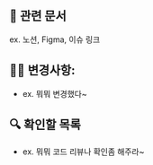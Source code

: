 ## 📖 관련 문서

ex. 노션, Figma, 이슈 링크

## ✍🏻 변경사항:

-   ex. 뭐뭐 변경했다~

## 🔍 확인할 목록

-   ex. 뭐뭐 코드 리뷰나 확인좀 해주라~
